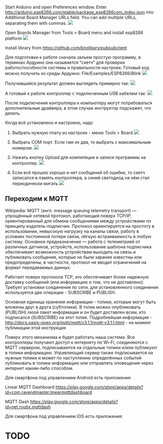 Start Arduino and open Preferences window.
Enter http://arduino.esp8266.com/stable/package_esp8266com_index.json into Additional Board Manager URLs field. You can add multiple URLs, separating them with commas.
![](img/ru/00_arduino_preferences.jpg)

Open Boards Manager from Tools > Board menu and install esp8266 platform 
![](img/ru/00_arduino_board_manager_install.png)



Install library from
https://github.com/knolleary/pubsubclient

Для подготовки к работе сначала зальем простую программу, в терминах Ардуино она называется "скетч" для проверки работоспособности системы и правильности настроек.
Готовый код можно получить из среды Ардуино:
File/Examples/ESP8266/Blink
![](img/en/00_Blink_01.png)

Получившийся результат должен выглядеть примерно так:
![](img/en/00_Blink_02.png)

А готовый к работе контроллер с подключенным USB кабелем так:
![](img/en/00_Blink_03.jpg)

После подключения контроллера к компьютеру могут потребоваться дополнительные драйвера, в этом случае инструктор подскажет, что делать.

Когда всё установлено и настроено, надо
1. Выбрать нужную плату из настроек - меню Tools > Board
![](img/en/00_arduino_select_board.png)

2. Выбрать COM порт. Если там их два, то выбрать с максимальным номером.
![](img/en/00_arduino_select_port.png)

3. Нажать кнопку Upload для компиляции и записи программы на контроллер.
![](img/en/00_Blink_04.png)

4. Если всё прошло хорошо и нет сообщений об ошибке, то скетч записался в память контроллера, а синий светодиод на нём стал периодически мигать
![](img/en/00_Blink_05.png)

## Переходим к MQTT
Wikipedia: MQTT (англ. message queuing telemetry transport) — упрощённый сетевой протокол, работающий поверх TCP/IP, ориентированный для обмена сообщениями между устройствами по принципу издатель-подписчик.
Протокол ориентируется на простоту в использовании, невысокую нагрузку на каналы связи, работу в условиях постоянной потери связи, лёгкую встраиваемость в любую систему. Основное предназначение — работа с телеметрией от различных датчиков, устройств, использование шаблона подписчика обеспечивает возможность устройствам выходить на связь и публиковать сообщения, которые не были заранее известны или предопределены, в частности, протокол не вводит ограничений на формат передаваемых данных.

Работает поверх протокола TCP, это обеспечивает более надежную доставку сообщений (или информацию о том, что не доставлено).
Требует установки соединения по сети, для установленного соединения используется две операции - SUBSCRIBE и PUBLISH.

Основная единица хранения информации - топики, которые могут быть вложены друг в друга (субтопики). В топик можно опубликовать (PUBLISH) люой пакет информации и он будет доставлен всем, кто подписался (SUBSCRIBE) на этот топик.
Подробнейшая информация - http://docs.oasis-open.org/mqtt/mqtt/v3.1.1/mqtt-v3.1.1.html - на момент публикации этой инструкции

Поверх этого механизма и будет работать наша система.
Все контроллеры получают доступ к интернету по Wi-Fi, соединяются с MQTT сервером, подписываются на отдельные топики и/или публикуют в топики информацию.
Управляющий сервер также подписывается на нужные топики и может по наступлению определённых событий публиковать в топики информацию или отправлять оповещения через интернет каким-либо способом.

Для смартфона под управлением Android есть приложения:
	
Linear MQTT Dashboard
https://play.google.com/store/apps/details?id=com.ravendmaster.linearmqttdashboard

MQTT Dash
https://play.google.com/store/apps/details?id=net.routix.mqttdash

Для смартфона под управлением IOS есть приложения:
# TODO

